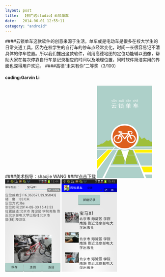 ```yaml
---
layout: post
title:  【蓟门边studio】云锁单车
date:   2014-06-01 12:55:11
category: "android"
---
```

####云锁单车这款软件的创意来源于生活。单车或是电动车是很多在校大学生的日常交通工具。因为在校学生的自行车的停车点经常变化，时间一长很容易记不清具体的停车位置。所以我们推出这款软件，利用高德地图的定位功能辅以图像，帮助大家在每次停靠自行车是记录相应的时间以及地理位置，同时软件简洁实用的界面也深得用户欢迎。
####高德“未来有你”二等奖（3/100）
#### coding:Garvin Li  
####美术指导：shaojie WANG
####[点击下载](/download/BStation.apk)
 <img src='/images/bike1.png' width=180 height=300 align=left/ > <img src='/images/bike2.png' width=180 height=300 align=center/> <img src='/images/bike3.png' width=180 height=300  align=right/> 